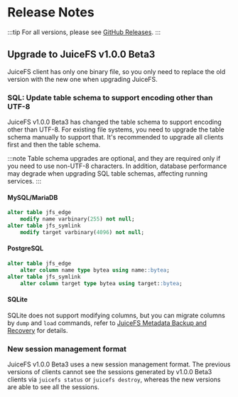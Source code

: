 # Release Notes

:::tip
For all versions, please see [GitHub Releases](https://github.com/juicedata/juicefs/releases).
:::

## Upgrade to JuiceFS v1.0.0 Beta3

JuiceFS client has only one binary file, so you only need to replace the old version with the new one when upgrading JuiceFS. 

### SQL: Update table schema to support encoding other than UTF-8

JuiceFS v1.0.0 Beta3 has changed the table schema to support encoding other than UTF-8. For existing file systems, you need to upgrade the table schema manually to support that. It's recommended to upgrade all clients first and then the table schema.

:::note
Table schema upgrades are optional, and they are required only if you need to use non-UTF-8 characters. In addition, database performance may degrade when upgrading SQL table schemas, affecting running services.
:::

#### MySQL/MariaDB

```sql
alter table jfs_edge
    modify name varbinary(255) not null;
alter table jfs_symlink
    modify target varbinary(4096) not null;
```

#### PostgreSQL

```sql
alter table jfs_edge
    alter column name type bytea using name::bytea;
alter table jfs_symlink
    alter column target type bytea using target::bytea;
```

#### SQLite

SQLite does not support modifying columns, but you can migrate columns by `dump` and `load` commands, refer to [JuiceFS Metadata Backup and Recovery](administration/metadata_dump_load.md) for details.

### New session management format

JuiceFS v1.0.0 Beta3 uses a new session management format. The previous versions of clients cannot see the sessions generated by v1.0.0 Beta3 clients via `juicefs status` or `juicefs destroy`, whereas the new versions are able to see all the sessions.
